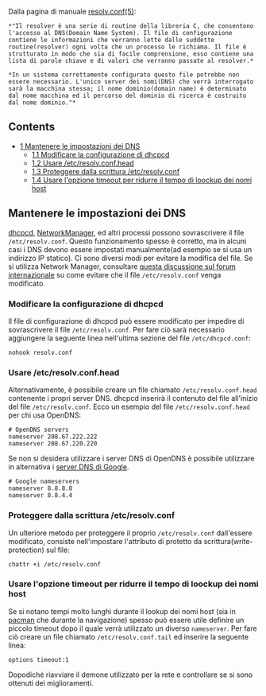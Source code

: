 Dalla pagina di manuale [resolv.conf(5)](http://www.kernel.org/doc/man-pages/online/pages/man5/resolv.conf.5.html):

	*"Il resolver è una serie di routine della libreria C, che consentono l'accesso al DNS(Domain Name System). Il file di configurazione contiene le informazioni che verranno lette dalle suddette routine(resolver) ogni volta che un processo le richiama. Il file è strutturato in modo che sia di facile comprensione, esso contiene una lista di parole chiave e di valori che verranno passate al resolver.*

	*In un sistema correttamente configurato questo file potrebbe non essere necessario. L'unico server dei nomi(DNS) che verrà interrogato sarà la macchina stessa; il nome dominio(domain name) è determinato dal nome macchina ed il percorso del dominio di ricerca è costruito dal nome dominio."*

## Contents

*   [1 Mantenere le impostazioni dei DNS](#Mantenere_le_impostazioni_dei_DNS)
    *   [1.1 Modificare la configurazione di dhcpcd](#Modificare_la_configurazione_di_dhcpcd)
    *   [1.2 Usare /etc/resolv.conf.head](#Usare_/etc/resolv.conf.head)
    *   [1.3 Proteggere dalla scrittura /etc/resolv.conf](#Proteggere_dalla_scrittura_/etc/resolv.conf)
    *   [1.4 Usare l'opzione timeout per ridurre il tempo di loockup dei nomi host](#Usare_l'opzione_timeout_per_ridurre_il_tempo_di_loockup_dei_nomi_host)

## Mantenere le impostazioni dei DNS

[dhcpcd](https://www.archlinux.org/packages/?name=dhcpcd), [NetworkManager](/index.php/NetworkManager_(Italiano) "NetworkManager (Italiano)"), ed altri processi possono sovrascrivere il file `/etc/resolv.conf`. Questo funzionamento spesso è corretto, ma in alcuni casi i DNS devono essere impostati manualmente(ad esempio se si usa un indirizzo IP statico). Ci sono diversi modi per evitare la modifica del file. Se si utilizza Network Manager, consultare [questa discussione sul forum internazionale](https://bbs.archlinux.org/viewtopic.php?id=45394) su come evitare che il file `/etc/resolv.conf` venga modificato.

### Modificare la configurazione di dhcpcd

Il file di configurazione di dhcpcd può essere modificato per impedire di sovrascrivere il file `/etc/resolv.conf`. Per fare ciò sarà necessario aggiungere la seguente linea nell'ultima sezione del file `/etc/dhcpcd.conf`:

```
nohook resolv.conf

```

### Usare /etc/resolv.conf.head

Alternativamente, è possibile creare un file chiamato `/etc/resolv.conf.head` contenente i propri server DNS. dhcpcd inserirà il contenuto del file all'inizio del file `/etc/resolv.conf`. Ecco un esempio del file `/etc/resolv.conf.head` per chi usa OpenDNS:

```
# OpenDNS servers
nameserver 208.67.222.222
nameserver 208.67.220.220

```

Se non si desidera utilizzare i server DNS di OpenDNS è possibile utilizzare in alternativa i [server DNS di Google](http://code.google.com/speed/public-dns/).

```
# Google nameservers
nameserver 8.8.8.8
nameserver 8.8.4.4

```

### Proteggere dalla scrittura /etc/resolv.conf

Un ulteriore metodo per proteggere il proprio `/etc/resolv.conf` dall'essere modificato, consiste nell'impostare l'attributo di protetto da scrittura(write-protection) sul file:

```
chattr +i /etc/resolv.conf

```

### Usare l'opzione timeout per ridurre il tempo di loockup dei nomi host

Se si notano tempi molto lunghi durante il lookup dei nomi host (sia in [pacman](/index.php/Pacman_(Italiano) "Pacman (Italiano)") che durante la navigazione) spesso può essere utile definire un piccolo timeout dopo il quale verrà utilizzato un diverso `nameserver`. Per fare ciò creare un file chiamato `/etc/resolv.conf.tail` ed inserire la seguente linea:

```
options timeout:1

```

Dopodiché riavviare il demone utilizzato per la rete e controllare se si sono ottenuti dei miglioramenti.